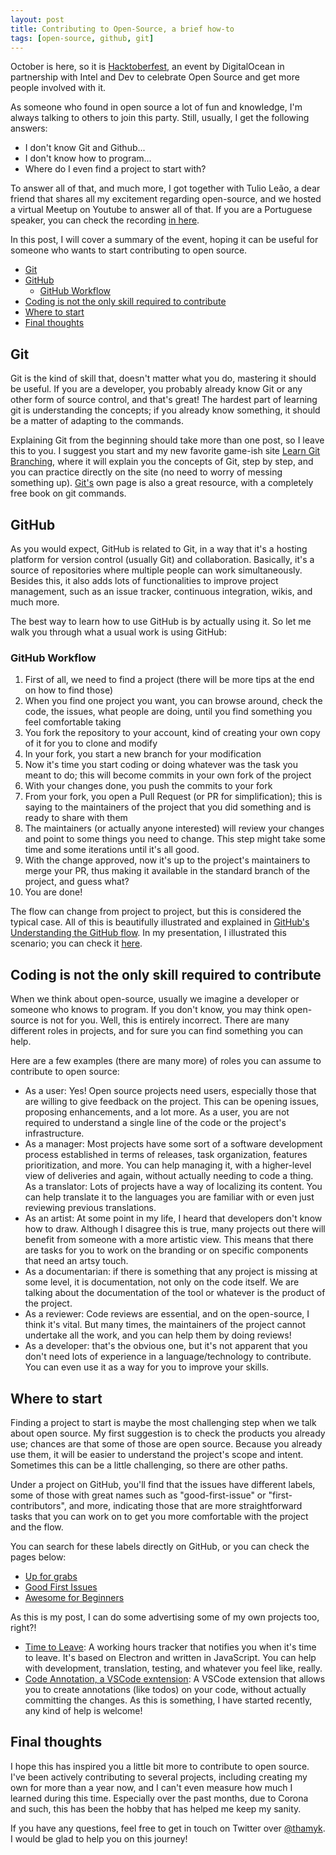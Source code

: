 ```yaml
---
layout: post
title: Contributing to Open-Source, a brief how-to
tags: [open-source, github, git]
---
```


October is here, so it is [Hacktoberfest](http://hacktoberfest.digitalocean.com/), an event by DigitalOcean in partnership with Intel and Dev to celebrate Open Source and get more people involved with it.

As someone who found in open source a lot of fun and knowledge, I'm always talking to others to join this party. Still, usually, I get the following answers:

- I don't know Git and Github...
- I don't know how to program...
- Where do I even find a project to start with?

To answer all of that, and much more, I got together with Tulio Leão, a dear friend that shares all my excitement regarding open-source, and we hosted a virtual Meetup on Youtube to answer all of that.
If you are a Portuguese speaker, you can check the recording [in here](https://www.youtube.com/watch?v=J_HAsKN_m14&ab_channel=ThamaraAndrade).

In this post, I will cover a summary of the event, hoping it can be useful for someone who wants to start contributing to open source.

<!-- toc -->

- [Git](#Git)
- [GitHub](#GitHub)
  * [GitHub Workflow](#GitHub-Workflow)
- [Coding is not the only skill required to contribute](#Coding-is-not-the-only-skill-required-to-contribute)
- [Where to start](#Where-to-start)
- [Final thoughts](#Final-thoughts)

<!-- tocstop -->


## Git

Git is the kind of skill that, doesn't matter what you do, mastering it should be useful. If you are a developer, you probably already know Git or any other form of source control, and that's great! The hardest part of learning git is understanding the concepts; if you already know something, it should be a matter of adapting to the commands.

Explaining Git from the beginning should take more than one post, so I leave this to you. I suggest you start and my new favorite game-ish site [Learn Git Branching](https://learngitbranching.js.org/), where it will explain you the concepts of Git, step by step, and you can practice directly on the site (no need to worry of messing something up). [Git's](https://git-scm.com/book/en/v2) own page is also a great resource, with a completely free book on git commands.

## GitHub

As you would expect, GitHub is related to Git, in a way that it's a hosting platform for version control (usually Git) and collaboration. Basically, it's a source of repositories where multiple people can work simultaneously. Besides this, it also adds lots of functionalities to improve project management, such as an issue tracker, continuous integration, wikis, and much more.

The best way to learn how to use GitHub is by actually using it. So let me walk you through what a usual work is using GitHub:

### GitHub Workflow

1. First of all, we need to find a project (there will be more tips at the end on how to find those)
2. When you find one project you want, you can browse around, check the code, the issues, what people are doing, until you find something you feel comfortable taking
3. You fork the repository to your account, kind of creating your own copy of it for you to clone and modify
4. In your fork, you start a new branch for your modification
5. Now it's time you start coding or doing whatever was the task you meant to do; this will become commits in your own fork of the project
6. With your changes done, you push the commits to your fork
7. From your fork, you open a Pull Request (or PR for simplification); this is saying to the maintainers of the project that you did something and is ready to share with them
8. The maintainers (or actually anyone interested) will review your changes and point to some things you need to change. This step might take some time and some iterations until it's all good.
9. With the change approved, now it's up to the project's maintainers to merge your PR, thus making it available in the standard branch of the project, and guess what?
10. You are done!

The flow can change from project to project, but this is considered the typical case. All of this is beautifully illustrated and explained in [GitHub's Understanding the GitHub flow](https://guides.github.com/introduction/flow/).
In my presentation, I illustrated this scenario; you can check it [here](https://github.com/codiqueijo/recursos/blob/main/2020-10-01%20-%20Uaiktoberfest/02%20-%20Uaiktoberfest%20-%20Git%2C%20GitHub%20e%20Hacktoberfest.pdf).

## Coding is not the only skill required to contribute

When we think about open-source, usually we imagine a developer or someone who knows to program. If you don't know, you may think open-source is not for you. Well, this is entirely incorrect. There are many different roles in projects, and for sure you can find something you can help.

Here are a few examples (there are many more) of roles you can assume to contribute to open source:

- As a user: Yes! Open source projects need users, especially those that are willing to give feedback on the project. This can be opening issues, proposing enhancements, and a lot more. As a user, you are not required to understand a single line of the code or the project's infrastructure.
- As a manager: Most projects have some sort of a software development process established in terms of releases, task organization, features prioritization, and more. You can help managing it, with a higher-level view of deliveries and again, without actually needing to code a thing.
As a translator: Lots of projects have a way of localizing its content. You can help translate it to the languages you are familiar with or even just reviewing previous translations.
- As an artist: At some point in my life, I heard that developers don't know how to draw. Although I disagree this is true, many projects out there will benefit from someone with a more artistic view. This means that there are tasks for you to work on the branding or on specific components that need an artsy touch.
- As a documentarian: if there is something that any project is missing at some level, it is documentation, not only on the code itself. We are talking about the documentation of the tool or whatever is the product of the project.
- As a reviewer: Code reviews are essential, and on the open-source, I think it's vital. But many times, the maintainers of the project cannot undertake all the work, and you can help them by doing reviews!
- As a developer: that's the obvious one, but it's not apparent that you don't need lots of experience in a language/technology to contribute. You can even use it as a way for you to improve your skills.


## Where to start

Finding a project to start is maybe the most challenging step when we talk about open source. My first suggestion is to check the products you already use; chances are that some of those are open source. Because you already use them, it will be easier to understand the project's scope and intent. Sometimes this can be a little challenging, so there are other paths.

Under a project on GitHub, you'll find that the issues have different labels, some of those with great names such as "good-first-issue" or "first-contributors", and more, indicating those that are more straightforward tasks that you can work on to get you more comfortable with the project and the flow.

You can search for these labels directly on GitHub, or you can check the pages below:

- [Up for grabs](https://up-for-grabs.net/#/)
- [Good First Issues](https://goodfirstissues.com/index.html)
- [Awesome for Beginners](https://github.com/MunGell/awesome-for-beginners)

As this is my post, I can do some advertising some of my own projects too, right?!

- [Time to Leave](https://github.com/thamara/time-to-leave): A working hours tracker that notifies you when it's time to leave. It's based on Electron and written in JavaScript. You can help with development, translation, testing, and whatever you feel like, really.
- [Code Annotation, a VSCode exntension](https://github.com/thamara/vscode-code-annotation): A VSCode extension that allows you to create annotations (like todos) on your code, without actually committing the changes. As this is something, I have started recently, any kind of help is welcome!

## Final thoughts

I hope this has inspired you a little bit more to contribute to open source. I've been actively contributing to several projects, including creating my own for more than a year now, and I can't even measure how much I learned during this time. Especially over the past months, due to Corona and such, this has been the hobby that has helped me keep my sanity.

If you have any questions, feel free to get in touch on Twitter over [@thamyk](https://twitter.com/thamyk). I would be glad to help you on this journey!